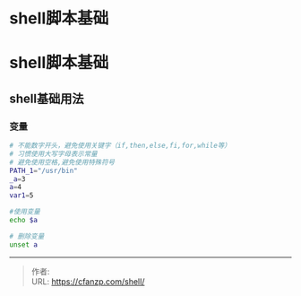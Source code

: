# shell脚本基础


<!--more-->
# shell脚本基础
## shell基础用法
### 变量
```bash
# 不能数字开头，避免使用关键字（if,then,else,fi,for,while等）
# 习惯使用大写字母表示常量
# 避免使用空格,避免使用特殊符号
PATH_1="/usr/bin"
_a=3
a=4
var1=5

#使用变量
echo $a

# 删除变量
unset a
```



---

> 作者:   
> URL: https://cfanzp.com/shell/  

